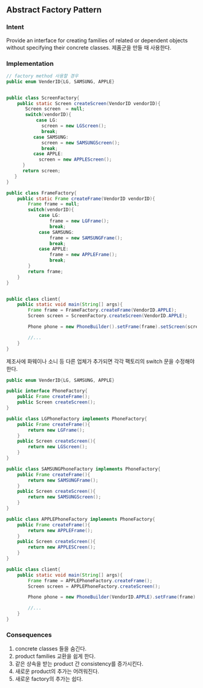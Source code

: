 ## Abstract Factory Pattern

### Intent <br>
Provide an interface  for creating families of related or dependent objects without specifying their concrete classes.
제품군을 만들 때 사용한다.


### Implementation <br>
```java
// factory method 사용할 경우
public enum VenderID{LG, SAMSUNG, APPLE}


public class ScreenFactory{
	public static Screen createScreen(VendorID vendorID){
       Screen screen  = null;
       switch(vendorID){
           case LG:
             screen = new LGScreen();
             break;
          case SAMSUNG:
             screen = new SAMSUNGScreen();
             break;
          case APPLE:
          	screen = new APPLEScreen();
      }
      return screen;
   }
}

public class FrameFactory{
	public static Frame createFrame(VendorID vendorID){
		Frame frame = null;
		switch(vendorID){
			case LG:
				frame = new LGFrame();
				break;
			case SAMSUNG:
				frame = new SAMSUNGFrame();
				break;
			case APPLE:
				frame = new APPLEFrame();
				break;
		}
		return frame;
	}
}


public class client{
	public static void main(String[] args){
		Frame frame = FrameFactory.createFrame(VendorID.APPLE);
		Screen screen = ScreenFactory.createScreen(VendorID.APPLE);

		Phone phone = new PhoneBuilder().setFrame(frame).setScreen(screen).build();

		//...
	}
}
```
제조사에 화웨이나 소니 등 다른 업체가 추가되면 각각 팩토리의 switch 문을 수정해야 한다. 

```java
public enum VenderID{LG, SAMSUNG, APPLE}

public interface PhoneFactory{
	public Frame createFrame();
	public Screen createScreen();
}

public class LGPhoneFactory implements PhoneFactory{
	public Frame createFrame(){
		return new LGFrame();
	}
	public Screen createScreen(){
		return new LGScreen();
	}
}

public class SAMSUNGPhoneFactory implements PhoneFactory{
	public Frame createFrame(){
		return new SAMSUNGFrame();
	}
	public Screen createScreen(){
		return new SAMSUNGScreen();
	}
}

public class APPLEPhoneFactory implements PhoneFactory{
	public Frame createFrame(){
		return new APPLEFrame();
	}
	public Screen createScreen(){
		return new APPLESCreen();
	}
}

public class client{
	public static void main(String[] args){
		Frame frame = APPLEPhoneFactory.createFrame();
		Screen screen = APPLEPhoneFactory.createScreen();

		Phone phone = new PhoneBuilder(VendorID.APPLE).setFrame(frame).setScreen(screen).build();

		//...
	}
}
```
### Consequences <br>
1. concrete classes 들을 숨긴다.
2. product families 교환을 쉽게 한다.
3. 같은 상속을 받는 product 간 consistency를 증가시킨다.
4. 새로운 product의 추가는 어려워진다.
5. 새로운 factory의 추가는 쉽다.